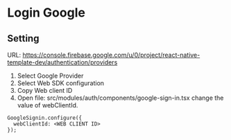 # Login Google

## Setting

URL: https://console.firebase.google.com/u/0/project/react-native-template-dev/authentication/providers

1. Select Google Provider
2. Select Web SDK configuration
3. Copy Web client ID
4. Open file: src/modules/auth/components/google-sign-in.tsx change the value of webClientId.

```
GoogleSignin.configure({
  webClientId: <WEB CLIENT ID>
});

```
